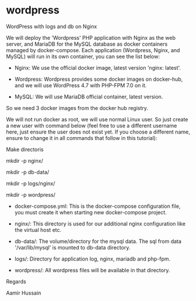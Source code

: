 # wordpress
WordPress with logs and db on Nginx


We will deploy the 'Wordpress' PHP application with Nginx as the web server, and MariaDB for the MySQL database as docker containers managed by docker-compose. Each application (Wordpress, Nginx, and MySQL) will run in its own container, you can see the list below:

- Nginx: We use the official docker image, latest version 'nginx: latest'.

- Wordpress: Wordpress provides some docker images on docker-hub, and we will use WordPress 4.7 with PHP-FPM 7.0 on it.

- MySQL: We will use MariaDB official container, latest version.

So we need 3 docker images from the docker hub registry.

We will not run docker as root, we will use normal Linux user. So just create a new user with command below (feel free to use a different username here, just ensure the user does not exist yet. If you choose a different name, ensure to change it in all commands that follow in this tutorial):

Make directoris

mkdir -p nginx/

mkdir -p db-data/

mkdir -p logs/nginx/

mkdir -p wordpress/

- docker-compose.yml: This is the docker-compose configuration file, you must create it when starting new docker-compose project.

- nginx/: This directory is used for our additional nginx configuration like the virtual host etc.

- db-data/: The volume/directory for the mysql data. The sql from data '/var/lib/mysql' is mounted to db-data directory.

- logs/: Directory for application log, nginx, mariadb and php-fpm.

- wordpress/: All wordpress files will be available in that directory.

Regards

Aamir Hussain
